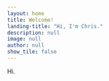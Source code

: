 ```yaml
---
layout: home
title: Welcome!
landing-title: "Hi, I'm Chris."
description: null
image: null
author: null
show_tile: false
---
```


Hi.
